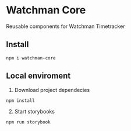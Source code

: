 # Watchman Core
Reusable components for Watchman Timetracker

## Install
```
npm i watchman-core
```

## Local enviroment
1. Download project dependecies
```
npm install
```
2. Start storybooks
```
npm run storybook
```